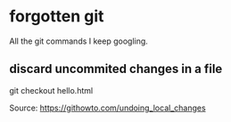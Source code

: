 # forgotten git
All the git commands I keep googling.

## discard uncommited changes in a file
git checkout hello.html

Source: https://githowto.com/undoing_local_changes
